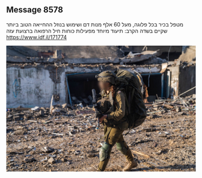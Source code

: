 ## Message 8578

מטפל בכיר בכל פלוגה, מעל 60 אלף מנות דם ושימוש בנוזל ההחייאה הטוב ביותר שקיים בשדה הקרב: 
תיעוד מיוחד מפעילות כוחות חיל הרפואה ברצועת עזה
https://www.idf.il/171774

![Photo](8578/8578_photo.jpg)

